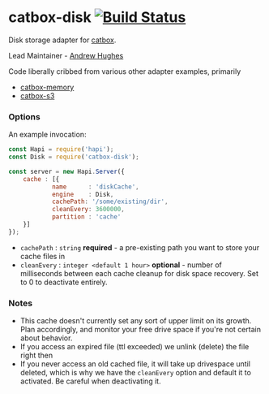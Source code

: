 catbox-disk [![Build Status](https://travis-ci.org/EyePulp/catbox-disk.svg?branch=master)](https://travis-ci.org/EyePulp/catbox-disk)
=============

Disk storage adapter for [catbox](https://github.com/hapijs/catbox).

Lead Maintainer - [Andrew Hughes](https://github.com/EyePulp)

Code liberally cribbed from various other adapter examples, primarily
  - [catbox-memory](https://github.com/hapijs/catbox-memory)
  - [catbox-s3](https://github.com/fhemberger/catbox-s3)

### Options
An example invocation:
```javascript
const Hapi = require('hapi');
const Disk = require('catbox-disk');

const server = new Hapi.Server({
    cache : [{
            name      : 'diskCache',
            engine    : Disk,
            cachePath: '/some/existing/dir', 
            cleanEvery: 3600000,
            partition : 'cache'
    }]
});

```
  - `cachePath`      : `string` **required** - a pre-existing path you want to store your cache files in
  - `cleanEvery`     : `integer <default 1 hour>` **optional** - number of milliseconds between each cache cleanup for disk space recovery. Set to 0 to deactivate entirely.

### Notes
  - This cache doesn't currently set any sort of upper limit on its growth.  Plan accordingly, and monitor your free drive space if you're not certain about behavior.
  - If you access an expired file (ttl exceeded) we unlink (delete) the file right then
  - If you never access an old cached file, it will take up drivespace until deleted, which is why we have the `cleanEvery` option and default it to activated.  Be careful when deactivating it.

